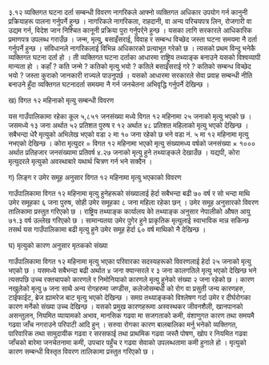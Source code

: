 ३.१२	व्यक्तिगत घटना दर्ता सम्बन्धी विवरण
नागरिकले आफ्नो व्यक्तिगत अधिकार उपयोग गर्न कानुनी प्रक्रियाहरू पालना गर्नुपर्ने हुन्छ । नागरिकले नागरिकता, राहदानी, वा अन्य परिचयपत्र लिन, रोजगारी वा उद्यम गर्न, विदेश जान निश्चित कानूनी प्रक्रिया पुरा गर्नुपर्र्ने हुन्छ । यसका लागि सरकारले आधिकारिक प्रमाणपत्र उपलब्ध गराउँछ । जन्म, मृत्यु, बसाइँसराई, विवाह र सम्बन्ध विच्छेद जस्ता घटना समयमा नै दर्ता गर्नुपर्ने हुन्छ । संविधानले नागरिकलाई विभिन्न अधिकारको प्रत्याभूत गरेको छ । त्यसको प्रथम विन्दु भनेकै व्यक्तिगत घटना दर्ता हो । ती व्यक्तिगत घटना दर्ताका आधारमा राष्ट्रिय तथ्याङ्क बनाउने यसको विश्वव्यापी मान्यता हो । कहाँ ? कति जन्मे ? कतिको मृत्यु भयो ? कतिले बसाइँसराई गरे ? कतिको सम्बन्ध विच्छेद भयो ? जस्ता कुराको जानकारी राज्यले पाउनुपर्छ । यसको आधारमा सरकारले सेवा प्रवाह सम्बन्धी नीति बनाउने हुँदा व्यक्तिगत घटनादर्ता समयमा नै गर्न जनचेतना अभिवृद्धि गर्नुपर्ने देखिन्छ ।               

ख)	विगत १२ महिनाको मृत्यु सम्बन्धी विवरण 

यस गाउँपालिकामा रहेका कूल ५,८५१ जनसंख्या मध्ये विगत १२ महिनामा २५ जनाको मृत्यु भएको छ । जसमध्ये १३ जना अर्थात ५२ प्रतिशत पुरुष र १२ अर्थात ४८ प्रतिशत महिलाको मृत्यु भएको देखिन्छ । सबैभन्दा धेरै मृत्युको अभिलेख भएको वडा २ मा १० जना रहेको छ भने वडा नं. ५ मा १२ महिनामा मृत्यु नभएको देखिन्छ । 
कोरा मृत्युदर = विगत १२ महिनामा भएको मृत्यु संख्यामध्य वर्षको जनसंख्या × १०००
अर्थात प्रतिहजार जनसंख्यामा प्रतिवर्ष ४.२७ जनाको मृत्यु हुने तथ्याङ्कले देखाउँछ । यद्यपी, कोरा मृत्युदरले मृत्युको अवस्थाबारे यथार्थ चित्रण गर्न भने सक्दैन ।

ग)	लिङ्ग र उमेर समूह अनुसार विगत १२ महिनामा मृत्यु भएकाको विवरण

गाउँपालिकामा विगत १२ महिनामा मृत्यु हुनेहरूको संख्यालाई हेर्दा सबैभन्दा बढी ७० वर्ष र सो भन्दा माथि उमेर समूहका ६ जना पुरुष, सोही उमेर समूहका ८ जना महिला रहेका छन् । उमेर समूह अनुसारको विवरण तालिकामा प्रस्तुत गरिएको छ । राष्ट्रिय तथ्याङ्क कार्यालय कोे तथ्याङ्क अनुसार नेपालीको औषत आयु ७१.३ वर्ष उल्लेख गरिएको छ । सामान्यतया उमेर पुगेर हुने प्राकृतिक मृत्युलाई स्वाभाविक मान्न सकिन्छ तसर्थ यस गाउँपालिकामा बढी मृत्यु हुने उमेर समूह हेर्दा ६० वर्ष माथिको नै देखिन्छ । 

घ)	मृत्युको कारण अनुसार मृतकको संख्या

गाउँपालिकामा विगत १२ महिनामा मृत्यु भएका परिवारका सदस्यहरूको विवरणलाई हेर्दा २५ जनाको मृत्यु भएको छ । यसमध्ये सबैभन्दा बढी अर्थात ४ जना क्यान्सरले र ३ जना कालगतिले मृत्यु भएको देखिन्छ भने त्यसपछि उच्च रक्तचापको कारणले र निमोनियाको कारणले मृत्यु हुनेको संख्या २ जना रहेको छ । कारण नखुलेको मृत्यु ७ जना साथै अन्य रोगहरुमा जण्डीस, कलेजोसम्बधी को रोग वा प्रसुती जन्य कारणहरु, टाईफाईट, ब्रेज ह्यामरेज बाट मृत्यु भएको देखिन्छ । समग्र तथ्याङ्कको विश्लेषण गर्दा उमेर र दीर्घरोगका कारण मर्नेको संख्या उच्च देखिन्छ । यसको प्रमुख कारणहरूमा अस्वस्थकर जीवनशैली, खानपानको असन्तुलन, नियमित व्यायामको अभाव, मानसिक गढवा मा सजगताको कमी, वंशाणुगत कारण तथा समयमै गढवा  जाँच नगराउने परिपाटी आदि हुन् । सरुवा रोगका कारण बालबालिका मर्नु भनेको व्यक्तिगत, पारिवारिक तथा सामुदायीक गढवा  र सरसफाई तथा प्राथमिक गढवा  जस्तै पोषण, खोप र नियमित गढवा  जाँचको बारेमा जनचेतनामा कमी, उपचार पहुँच र गढवा  सेवाको उपलब्धतामा कमी हुनाले हो । मृत्युको कारण सम्बन्धी विस्तृत विवरण तालिकामा प्रस्तुत गरिएको छ ।

